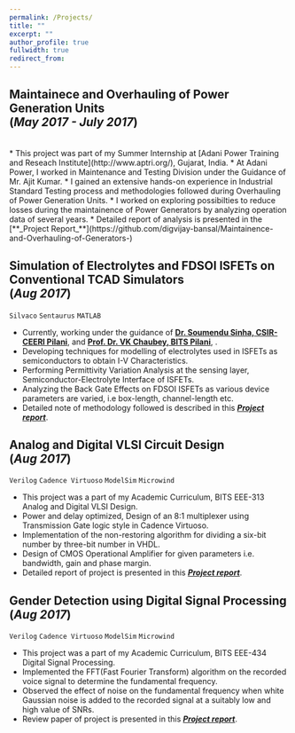 ```yaml
---
permalink: /Projects/
title: ""
excerpt: ""
author_profile: true
fullwidth: true
redirect_from: 
---
```

## Maintainece and Overhauling of Power Generation Units <br>(_May 2017 - July 2017_)
<br>
* This project was part of my Summer Internship at [Adani Power Training and Reseach Institute](http://www.aptri.org/), Gujarat, India. 
* At Adani Power, I worked in Maintenance and Testing Division under the Guidance of Mr. Ajit Kumar.
* I gained an extensive hands-on experience in Industrial Standard Testing process and methodologies followed during Overhauling of Power Generation Units.
* I worked on exploring possibilties to reduce losses during the maintainence of Power Generators by analyzing operation data of several years.
* Detailed report of analysis is presented in the [**_Project Report_**](https://github.com/digvijay-bansal/Maintainence-and-Overhauling-of-Generators-)


## Simulation of Electrolytes and FDSOI ISFETs on Conventional TCAD Simulators <br>(_Aug 2017_)
`Silvaco` `Sentaurus` `MATLAB`<br>
* Currently, working under the guidance of [**Dr. Soumendu Sinha, CSIR-CEERI Pilani**](https://www.ceeri.res.in/profiles/soumendu-sinha), and [**Prof. Dr. VK Chaubey, BITS Pilani**](http://universe.bits-pilani.ac.in/Pilani/vkc/profile), .
* Developing techniques for modelling of electrolytes used in ISFETs as semiconductors to obtain I-V Characteristics.
* Performing Permittivity Variation Analysis at the sensing layer, Semiconductor-Electrolyte Interface of ISFETs.
* Analyzing the Back Gate Effects on FDSOI ISFETs as various device parameters are varied, i.e box-length, channel-length etc.
* Detailed note of methodology followed is described in this [**_Project report_**](https://github.com/digvijay-bansal/Simulation-of-FDSOI-ISFETS).

## Analog and Digital VLSI Circuit Design<br>(_Aug 2017_)
`Verilog` `Cadence Virtuoso` `ModelSim` `Microwind`<br>
* This project was a part of my Academic Curriculum, BITS EEE-313 Analog and Digital VLSI Design.
* Power and delay optimized, Design of an 8:1 multiplexer using Transmission Gate logic style in Cadence Virtuoso.
* Implementation of the non-restoring algorithm for dividing a six-bit number by three-bit number in VHDL.
* Design of CMOS Operational Amplifier for given parameters i.e. bandwidth, gain and phase margin.<br>
* Detailed report of project is presented in this [**_Project report_**](https://github.com/digvijay-bansal/ADVD-Project/blob/master/ADVD%20Digital%20Assignment.pdf).

## Gender Detection using Digital Signal Processing<br>(_Aug 2017_)
`Verilog` `Cadence Virtuoso` `ModelSim` `Microwind`<br>
* This project was a part of my Academic Curriculum, BITS EEE-434 Digital Signal Processing.
* Implemented the FFT(Fast Fourier Transform) algorithm on the recorded voice signal to determine the fundamental frequency.
* Observed the effect of noise on the fundamental frequency when white Gaussian noise is added to the recorded signal at a suitably low and high value of SNRs.<br>
* Review paper of project is presented in this [**_Project report_**](https://github.com/digvijay-bansal/Gender-Detection).



